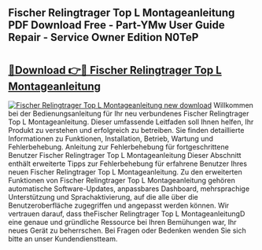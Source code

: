 ## Fischer Relingtrager Top L Montageanleitung PDF Download Free - Part-YMw User Guide Repair - Service Owner Edition N0TeP

# <h2><a href="http://df7a4t.blite.top/?on=Fischer+Relingtrager+Top+L+Montageanleitung">🔗Download 👉🔴 Fischer Relingtrager Top L Montageanleitung</a></h2>

[![Fischer Relingtrager Top L Montageanleitung new download](https://i.imgur.com/lujVjoI.png)](http://df7a4t.blite.top/?on=Fischer+Relingtrager+Top+L+Montageanleitung)
Willkommen bei der Bedienungsanleitung für Ihr neu verbundenes Fischer Relingtrager Top L Montageanleitung. Dieser umfassende Leitfaden soll Ihnen helfen, Ihr Produkt zu verstehen und erfolgreich zu betreiben. Sie finden detaillierte Informationen zu Funktionen, Installation, Betrieb, Wartung und Fehlerbehebung. Anleitung zur Fehlerbehebung für fortgeschrittene Benutzer Fischer Relingtrager Top L Montageanleitung Dieser Abschnitt enthält erweiterte Tipps zur Fehlerbehebung für erfahrene Benutzer Ihres neuen Fischer Relingtrager Top L Montageanleitung. Zu den erweiterten Funktionen von Fischer Relingtrager Top L Montageanleitung gehören automatische Software-Updates, anpassbares Dashboard, mehrsprachige Unterstützung und Sprachaktivierung, auf die alle über die Benutzeroberfläche zugegriffen und angepasst werden können. Wir vertrauen darauf, dass theFischer Relingtrager Top L MontageanleitungD eine genaue und gründliche Ressource bei Ihren Bemühungen war, Ihr neues Gerät zu beherrschen. Bei Fragen oder Bedenken wenden Sie sich bitte an unser Kundendienstteam.

